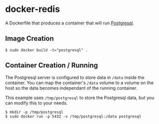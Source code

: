 # docker-redis

A Dockerfile that produces a container that will run [Postgresql][postgresql].

[postgresql]: http://www.postgresql.org/

## Image Creation

```
$ sudo docker build -t="postgresql" .
```

## Container Creation / Running

The Postgresql server is configured to store data in `/data` inside the container.  You can map the container's `/data` volume to a volume on the host so the data becomes independant of the running container.

This example uses `/tmp/postgresql` to store the Postgresql data, but you can modify this to your needs.

```
$ mkdir -p /tmp/postgresql
$ sudo docker run -p 5432 -v /tmp/postgresql:/data postgresql
```
